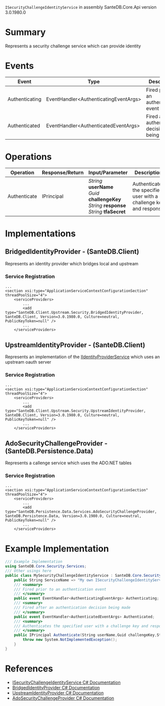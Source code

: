 `ISecurityChallengeIdentityService` in assembly SanteDB.Core.Api version 3.0.1980.0

# Summary
Represents a security challenge service which can provide identity

# Events

|Event|Type|Description|
|-|-|-|
|Authenticating|EventHandler&lt;AuthenticatingEventArgs>|Fired prior to an authentication event|
|Authenticated|EventHandler&lt;AuthenticatedEventArgs>|Fired after an authentication decision being made|

# Operations

|Operation|Response/Return|Input/Parameter|Description|
|-|-|-|-|
|Authenticate|IPrincipal|*String* **userName**<br/>*Guid* **challengeKey**<br/>*String* **response**<br/>*String* **tfaSecret**|Authenticates the specified user with a challenge key and response|

# Implementations


## BridgedIdentityProvider - (SanteDB.Client)
Represents an identity provider which bridges local and upstream

### Service Registration
```markup
...
<section xsi:type="ApplicationServiceContextConfigurationSection" threadPoolSize="4">
	<serviceProviders>
		...
		<add type="SanteDB.Client.Upstream.Security.BridgedIdentityProvider, SanteDB.Client, Version=3.0.1980.0, Culture=neutral, PublicKeyToken=null" />
		...
	</serviceProviders>
```

## UpstreamIdentityProvider - (SanteDB.Client)
Represents an implementation of the [IIdentityProviderService](http://santesuite.org/assets/doc/net/html/T_SanteDB_Core_Security_Services_IIdentityProviderService.htm) which uses an upstream oauth server

### Service Registration
```markup
...
<section xsi:type="ApplicationServiceContextConfigurationSection" threadPoolSize="4">
	<serviceProviders>
		...
		<add type="SanteDB.Client.Upstream.Security.UpstreamIdentityProvider, SanteDB.Client, Version=3.0.1980.0, Culture=neutral, PublicKeyToken=null" />
		...
	</serviceProviders>
```

## AdoSecurityChallengeProvider - (SanteDB.Persistence.Data)
Represents a callenge service which uses the ADO.NET tables

### Service Registration
```markup
...
<section xsi:type="ApplicationServiceContextConfigurationSection" threadPoolSize="4">
	<serviceProviders>
		...
		<add type="SanteDB.Persistence.Data.Services.AdoSecurityChallengeProvider, SanteDB.Persistence.Data, Version=3.0.1980.0, Culture=neutral, PublicKeyToken=null" />
		...
	</serviceProviders>
```
# Example Implementation
```csharp
/// Example Implementation
using SanteDB.Core.Security.Services;
/// Other usings here
public class MySecurityChallengeIdentityService : SanteDB.Core.Security.Services.ISecurityChallengeIdentityService { 
	public String ServiceName => "My own ISecurityChallengeIdentityService service";
	/// <summary>
	/// Fired prior to an authentication event
	/// </summary>
	public event EventHandler<AuthenticatingEventArgs> Authenticating;
	/// <summary>
	/// Fired after an authentication decision being made
	/// </summary>
	public event EventHandler<AuthenticatedEventArgs> Authenticated;
	/// <summary>
	/// Authenticates the specified user with a challenge key and response
	/// </summary>
	public IPrincipal Authenticate(String userName,Guid challengeKey,String response,String tfaSecret){
		throw new System.NotImplementedException();
	}
}
```

# References

* [ISecurityChallengeIdentityService C# Documentation](http://santesuite.org/assets/doc/net/html/T_SanteDB_Core_Security_Services_ISecurityChallengeIdentityService.htm)
* [BridgedIdentityProvider C# Documentation](http://santesuite.org/assets/doc/net/html/T_SanteDB_Client_Upstream_Security_BridgedIdentityProvider.htm)
* [UpstreamIdentityProvider C# Documentation](http://santesuite.org/assets/doc/net/html/T_SanteDB_Client_Upstream_Security_UpstreamIdentityProvider.htm)
* [AdoSecurityChallengeProvider C# Documentation](http://santesuite.org/assets/doc/net/html/T_SanteDB_Persistence_Data_Services_AdoSecurityChallengeProvider.htm)
